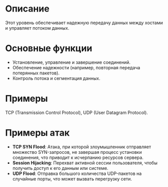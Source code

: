 # **Описание**
Этот уровень обеспечивает надежную передачу данных между хостами и управляет потоком данных.
# **Основные функции**
  - Установление, управление и завершение соединений.
  - Обеспечение надежности (например, повторная передача потерянных пакетов).
  - Контроль потока и сегментация данных.
# **Примеры**
TCP (Transmission Control Protocol), UDP (User Datagram Protocol).
# **Примеры атак**
  - **TCP SYN Flood**: Атака, при которой злоумышленник отправляет множество SYN-запросов, не завершая процесс установки соединения, что приводит к исчерпанию ресурсов сервера.
  - **Session Hijacking**: Перехват активной сессии пользователя, чтобы получить доступ к его данным или системе.
  - **UDP Flood**: Отправка большого количества UDP-пакетов на случайные порты, что может вызвать перегрузку сети.